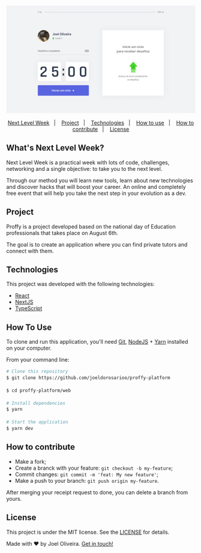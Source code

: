 <img src=".github/thumbnail.jpg" />

<p align="center">
	<a href="#whats-next-level-week">Next Level Week</a>&nbsp;&nbsp;&nbsp;|&nbsp;&nbsp;&nbsp;
	<a href="#project">Project</a>&nbsp;&nbsp;&nbsp;|&nbsp;&nbsp;&nbsp;
	<a href="#technologies">Technologies</a>&nbsp;&nbsp;&nbsp;|&nbsp;&nbsp;&nbsp;
	<a href="#how-to-use">How to use</a>&nbsp;&nbsp;&nbsp;|&nbsp;&nbsp;&nbsp;
	<a href="#how-to-contribute">How to contribute</a>&nbsp;&nbsp;&nbsp;|&nbsp;&nbsp;&nbsp;
	<a href="#license">License</a>
</p>

## What's Next Level Week?

Next Level Week is a practical week with lots of code, challenges, networking and a single objective: to take you to the next level.

Through our method you will learn new tools, learn about new technologies and discover hacks that will boost your career. An online and completely free event that will help you take the next step in your evolution as a dev.

## Project

Proffy is a project developed based on the national day of Education professionals that takes place on August 6th.

The goal is to create an application where you can find private tutors and connect with them.

## Technologies

This project was developed with the following technologies:

- [React](https://reactjs.org)
- [NextJS](https://nextjs.org/)
- [TypeScript](https://www.typescriptlang.org/)

## How To Use

To clone and run this application, you'll need [Git](https://git-scm.com), [NodeJS](https://nodejs.org/) + [Yarn](https://yarnpkg.com/) installed on your computer.

From your command line:

```bash
# Clone this repository
$ git clone https://github.com/joeldorosarioo/proffy-platform

$ cd proffy-platform/web

# Install dependencies
$ yarn

# Start the application
$ yarn dev
```

## How to contribute

- Make a fork;
- Create a branck with your feature: `git checkout -b my-feature`;
- Commit changes: `git commit -m 'feat: My new feature'`;
- Make a push to your branch: `git push origin my-feature`.

After merging your receipt request to done, you can delete a branch from yours.

## License

This project is under the MIT license. See the [LICENSE](https://github.com/joeldorosarioo/move.it/blob/main/LICENSE) for details.

Made with ♥ by Joel Oliveira. [Get in touch!](https://www.linkedin.com/in/joeldorosarioo/)
